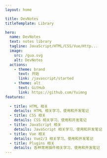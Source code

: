 ```yaml
---
layout: home

title: DevNotes
titleTemplate: Library

hero:
  name: DevNotes
  text: notes library
  tagline: JavaScript/HTML/CSS/Vue/Http...
  image:
    src: /gua.svg
    alt: DevNotes
  actions:
    - theme: brand
      text: 开始
      link: /javascript/started
    - theme: alt
      text: GitHub
      link: https://github.com/Yuimng
features:
  
  - title: HTML 相关
    details: HTML 相关学习、使用和开发笔记
  - title: CSS 相关
    details: CSS 相关学习、使用和开发笔记
  - title: JavaScript 相关
    details: JavaScript 相关学习、使用和开发笔记
  - title: Vue 相关
    details: Vue2/3 相关学习、使用和开发笔记
  - title: Plugins 相关
    details: 各种常用插件相关学习、使用和开发笔记
---
```

